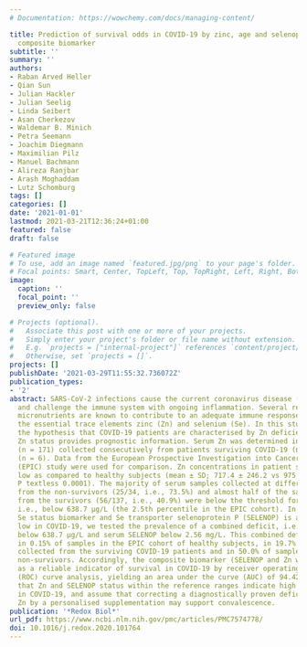 ```yaml
---
# Documentation: https://wowchemy.com/docs/managing-content/

title: Prediction of survival odds in COVID-19 by zinc, age and selenoprotein P as
  composite biomarker
subtitle: ''
summary: ''
authors:
- Raban Arved Heller
- Qian Sun
- Julian Hackler
- Julian Seelig
- Linda Seibert
- Asan Cherkezov
- Waldemar B. Minich
- Petra Seemann
- Joachim Diegmann
- Maximilian Pilz
- Manuel Bachmann
- Alireza Ranjbar
- Arash Moghaddam
- Lutz Schomburg
tags: []
categories: []
date: '2021-01-01'
lastmod: 2021-03-21T12:36:24+01:00
featured: false
draft: false

# Featured image
# To use, add an image named `featured.jpg/png` to your page's folder.
# Focal points: Smart, Center, TopLeft, Top, TopRight, Left, Right, BottomLeft, Bottom, BottomRight.
image:
  caption: ''
  focal_point: ''
  preview_only: false

# Projects (optional).
#   Associate this post with one or more of your projects.
#   Simply enter your project's folder or file name without extension.
#   E.g. `projects = ["internal-project"]` references `content/project/deep-learning/index.md`.
#   Otherwise, set `projects = []`.
projects: []
publishDate: '2021-03-29T11:55:32.736072Z'
publication_types:
- '2'
abstract: SARS-CoV-2 infections cause the current coronavirus disease (COVID-19) pandemic
  and challenge the immune system with ongoing inflammation. Several redox-relevant
  micronutrients are known to contribute to an adequate immune response, including
  the essential trace elements zinc (Zn) and selenium (Se). In this study, we tested
  the hypothesis that COVID-19 patients are characterised by Zn deficiency and that
  Zn status provides prognostic information. Serum Zn was determined in serum samples
  (n = 171) collected consecutively from patients surviving COVID-19 (n = 29) or non-survivors
  (n = 6). Data from the European Prospective Investigation into Cancer and Nutrition
  (EPIC) study were used for comparison. Zn concentrations in patient samples were
  low as compared to healthy subjects (mean ± SD; 717.4 ± 246.2 vs 975.7 ± 294.0 μg/L,
  P textless 0.0001). The majority of serum samples collected at different time points
  from the non-survivors (25/34, i.e., 73.5%) and almost half of the samples collected
  from the survivors (56/137, i.e., 40.9%) were below the threshold for Zn deficiency,
  i.e., below 638.7 μg/L (the 2.5th percentile in the EPIC cohort). In view that the
  Se status biomarker and Se transporter selenoprotein P (SELENOP) is also particularly
  low in COVID-19, we tested the prevalence of a combined deficit, i.e., serum Zn
  below 638.7 μg/L and serum SELENOP below 2.56 mg/L. This combined deficit was observed
  in 0.15% of samples in the EPIC cohort of healthy subjects, in 19.7% of the samples
  collected from the surviving COVID-19 patients and in 50.0% of samples from the
  non-survivors. Accordingly, the composite biomarker (SELENOP and Zn with age) proved
  as a reliable indicator of survival in COVID-19 by receiver operating characteristic
  (ROC) curve analysis, yielding an area under the curve (AUC) of 94.42%. We conclude
  that Zn and SELENOP status within the reference ranges indicate high survival odds
  in COVID-19, and assume that correcting a diagnostically proven deficit in Se and/or
  Zn by a personalised supplementation may support convalescence.
publication: '*Redox Biol*'
url_pdf: https://www.ncbi.nlm.nih.gov/pmc/articles/PMC7574778/
doi: 10.1016/j.redox.2020.101764
---
```

